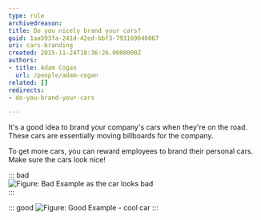 ```yaml
---
type: rule
archivedreason: 
title: Do you nicely brand your cars?
guid: 1aa593fa-241d-42ed-bbf3-793169646067
uri: cars-branding
created: 2015-11-24T18:36:26.0000000Z
authors:
- title: Adam Cogan
  url: /people/adam-cogan
related: []
redirects:
- do-you-brand-your-cars

---
```


It's a good idea to brand your company's cars when they're on the road. These cars are essentially moving billboards for the company.

<!--endintro-->

To get more cars, you can reward employees to brand their personal cars. Make sure the cars look nice!

::: bad  
![Figure: Bad Example as the car looks bad](car-branding.jpg)  
:::

::: good
![Figure: Good Example - cool car](car-branding-tesla.png) 
:::
